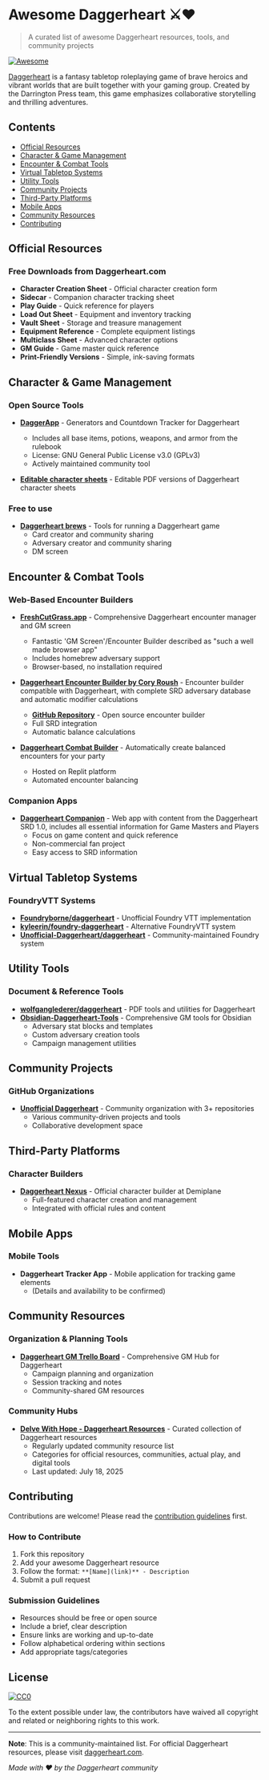 # Awesome Daggerheart ⚔️❤️

> A curated list of awesome Daggerheart resources, tools, and community projects

[![Awesome](https://awesome.re/badge.svg)](https://awesome.re)

[Daggerheart](https://daggerheart.com/) is a fantasy tabletop roleplaying game of brave heroics and vibrant worlds that are built together with your gaming group. Created by the Darrington Press team, this game emphasizes collaborative storytelling and thrilling adventures.

## Contents

- [Official Resources](#official-resources)
- [Character & Game Management](#character--game-management)
- [Encounter & Combat Tools](#encounter--combat-tools)
- [Virtual Tabletop Systems](#virtual-tabletop-systems)
- [Utility Tools](#utility-tools)
- [Community Projects](#community-projects)
- [Third-Party Platforms](#third-party-platforms)
- [Mobile Apps](#mobile-apps)
- [Community Resources](#community-resources)
- [Contributing](#contributing)

## Official Resources

### Free Downloads from Daggerheart.com
- **Character Creation Sheet** - Official character creation form
- **Sidecar** - Companion character tracking sheet
- **Play Guide** - Quick reference for players
- **Load Out Sheet** - Equipment and inventory tracking
- **Vault Sheet** - Storage and treasure management
- **Equipment Reference** - Complete equipment listings
- **Multiclass Sheet** - Advanced character options
- **GM Guide** - Game master quick reference
- **Print-Friendly Versions** - Simple, ink-saving formats

## Character & Game Management

### Open Source Tools
- **[DaggerApp](https://github.com/Wallyburg/DaggerApp)** - Generators and Countdown Tracker for Daggerheart
  - Includes all base items, potions, weapons, and armor from the rulebook
  - License: GNU General Public License v3.0 (GPLv3)
  - Actively maintained community tool

- **[Editable character sheets](https://drive.google.com/drive/folders/1RwHLjhRWmO4fyFUyMKOvd7LzVKawTEgo)** - Editable PDF versions of Daggerheart character sheets

### Free to use

- **[Daggerheart brews](https://www.daggerheartbrews.com/)** - Tools for running a Daggerheart game
  - Card creator and community sharing
  - Adversary creator and community sharing
  - DM screen

## Encounter & Combat Tools

### Web-Based Encounter Builders
- **[FreshCutGrass.app](https://freshcutgrass.app)** - Comprehensive Daggerheart encounter manager and GM screen
  - Fantastic 'GM Screen'/Encounter Builder described as "such a well made browser app"
  - Includes homebrew adversary support
  - Browser-based, no installation required

- **[Daggerheart Encounter Builder by Cory Roush](https://coryroush.github.io/daggerheart-encounter-builder/)** - Encounter builder compatible with Daggerheart, with complete SRD adversary database and automatic modifier calculations
  - **[GitHub Repository](https://github.com/coryroush/daggerheart-encounter-builder)** - Open source encounter builder
  - Full SRD integration
  - Automatic balance calculations

- **[Daggerheart Combat Builder](https://daggerheart-combat-builder.replit.app/combat-tools.html)** - Automatically create balanced encounters for your party
  - Hosted on Replit platform
  - Automated encounter balancing

### Companion Apps
- **[Daggerheart Companion](https://daggerheartcompanion.app/)** - Web app with content from the Daggerheart SRD 1.0, includes all essential information for Game Masters and Players
  - Focus on game content and quick reference
  - Non-commercial fan project
  - Easy access to SRD information

## Virtual Tabletop Systems

### FoundryVTT Systems
- **[Foundryborne/daggerheart](https://github.com/Foundryborne/daggerheart)** - Unofficial Foundry VTT implementation
- **[kyleerin/foundry-daggerheart](https://github.com/kyleerin/foundry-daggerheart)** - Alternative FoundryVTT system
- **[Unofficial-Daggerheart/daggerheart](https://github.com/Unofficial-Daggerheart/daggerheart)** - Community-maintained Foundry system

## Utility Tools

### Document & Reference Tools
- **[wolfganglederer/daggerheart](https://github.com/wolfganglederer/daggerheart)** - PDF tools and utilities for Daggerheart
- **[Obsidian-Daggerheart-Tools](https://github.com/search?q=Obsidian-Daggerheart-Tools)** - Comprehensive GM tools for Obsidian
  - Adversary stat blocks and templates
  - Custom adversary creation tools
  - Campaign management utilities

## Community Projects

### GitHub Organizations
- **[Unofficial Daggerheart](https://github.com/Unofficial-Daggerheart)** - Community organization with 3+ repositories
  - Various community-driven projects and tools
  - Collaborative development space

## Third-Party Platforms

### Character Builders
- **[Daggerheart Nexus](https://demiplane.app)** - Official character builder at Demiplane
  - Full-featured character creation and management
  - Integrated with official rules and content

## Mobile Apps

### Mobile Tools
- **Daggerheart Tracker App** - Mobile application for tracking game elements
  - (Details and availability to be confirmed)

## Community Resources

### Organization & Planning Tools
- **[Daggerheart GM Trello Board](https://trello.com/invite/b/681e48f9ff4bdac19e2ed5ac/ATTI50aba1088d68a363eabfbb088a8611b04160AB21/Daggerheart%20DM%20Hub)** - Comprehensive GM Hub for Daggerheart
  - Campaign planning and organization
  - Session tracking and notes
  - Community-shared GM resources

### Community Hubs
- **[Delve With Hope - Daggerheart Resources](https://blog.delvewithhope.com/daggerheart-resources/)** - Curated collection of Daggerheart resources
  - Regularly updated community resource list
  - Categories for official resources, communities, actual play, and digital tools
  - Last updated: July 18, 2025

## Contributing

Contributions are welcome! Please read the [contribution guidelines](CONTRIBUTING.md) first.

### How to Contribute
1. Fork this repository
2. Add your awesome Daggerheart resource
3. Follow the format: `**[Name](link)** - Description`
4. Submit a pull request

### Submission Guidelines
- Resources should be free or open source
- Include a brief, clear description
- Ensure links are working and up-to-date
- Follow alphabetical ordering within sections
- Add appropriate tags/categories

## License

[![CC0](https://mirrors.creativecommons.org/presskit/buttons/88x31/svg/cc-zero.svg)](https://creativecommons.org/publicdomain/zero/1.0/)

To the extent possible under law, the contributors have waived all copyright and related or neighboring rights to this work.

---

**Note**: This is a community-maintained list. For official Daggerheart resources, please visit [daggerheart.com](https://daggerheart.com/).

*Made with ❤️ by the Daggerheart community*
